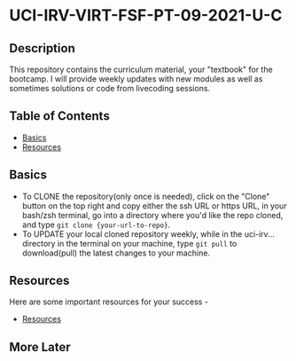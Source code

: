 # UCI-IRV-VIRT-FSF-PT-09-2021-U-C

## Description

This repository contains the curriculum material, your "textbook" for the bootcamp. I will provide weekly updates with new modules as well as sometimes solutions or code from livecoding sessions.

## Table of Contents

- [Basics](#basics)
- [Resources](#resources)

## Basics

- To CLONE the repository(only once is needed), click on the "Clone" button on the top right and copy either the ssh URL or https URL, in your bash/zsh terminal, go into a directory where you'd like the repo cloned, and type `git clone {your-url-to-repo}`.
- To UPDATE your local cloned repository weekly, while in the uci-irv... directory in the terminal on your machine, type `git pull` to download(pull) the latest changes to your machine.

## Resources

Here are some important resources for your success -

- [Resources](https://uci-resources.netlify.app)

## More Later
